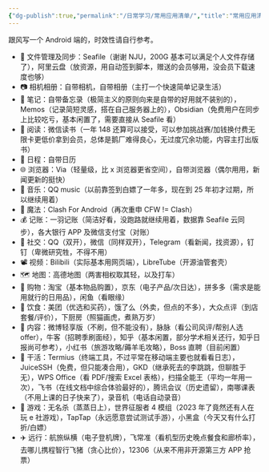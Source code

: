 ```yaml
---
{"dg-publish":true,"permalink":"/日常学习/常用应用清单/","title":"常用应用清单","tags":["Obsidian","微信读书","折腾"],"noteIcon":"1","created":"2023-11-11T20:57:38.430+08:00","updated":"2025-01-01T10:51:07.276+08:00"}
---
```


跟风写一个 Android 端的，时效性请自行参考。

- 📂 文件管理及同步：Seafile（谢谢 NJU，200G 基本可以满足个人文件存储了），阿里云盘（放资源，用自动签到脚本，赠送的会员够用，没会员下载速度也够）
- 📷 相机相册：自带相机，自带相册（主打一个快速简单记录生活）
- 📝 笔记：自带备忘录（极简主义的原则向来是自带的好用就不装别的），Memos（记录简短灵感，搭在自己服务器上的），Obsidian（免费用户在同步上比较吃亏，基本闲置了，需要直接从 Seafile 看）
- 📖 阅读：微信读书（一年 148 还算可以接受，可以参加挑战赛/加钱换付费无限卡更低价拿到会员，总体是鹅厂难得良心，无过度冗余功能，内容主打出版书）
- 📆 日程：自带日历
- 🌐 浏览器：Via（轻量级，比 x 浏览器更省空间），自带浏览器（偶尔用用，新闻更新的挺快）
- 🎵 音乐：QQ music（以前靠签到白嫖了一年多，现在到 25 年初才过期，所以继续用着）
- 🔮 魔法：Clash For Android（再次重申 CFW != Clash）
- 💰 记账：一羽记账（简洁好看，没跑路就继续用着，数据靠 Seafile 云同步），各大银行 APP 及微信支付宝（对账）
- 💬 社交：QQ（双开），微信（同样双开），Telegram（看新闻，找资源），钉钉（卑微研究牲，不得不用）
- 📽️ 视频：Bilibili（实际基本用网页端），LibreTube（开源油管套壳）
- 🗺️ 地图：高德地图（两害相权取其轻，以及打车）
- 🛒 购物：淘宝（基本物品购置），京东（电子产品/次日达），拼多多（需求是能用就行的日用品），闲鱼（看眼缘）
- 🍲 饮食：美团（优选和买药），饿了么（外卖，但点的不多），大众点评（到店套餐/评价），下厨房（照猫画虎，煮熟万岁）
- 📱 内容：微博轻享版（不刷，但不能没有），脉脉（看公司风评/帮别人选 offer），牛客（招聘季刷面经），知乎（基本闲置，部分学术相关还行，知乎日报尚可参考），小红书（旅游攻略/薅羊毛攻略），Boss 直聘（目前闲置）
- 🔧 干活：Termius（终端工具，不过平常在移动端主要也就看看日志），JuiceSSH（免费，但只能凑合用），GKD（继承死去的李跳跳，但聊胜于无），WPS Office（看 PDF/搜索 Excel 表格），扫描全能王（平均一年用一次），飞书（在线文档中综合体验最好的），腾讯会议（历史遗留），南哪课表（不用上课的日子快来了），录音机（电话自动录音）
- 🎲 游戏：无名杀（蒸蒸日上），世界征服者 4 模组（2023 年了竟然还有人在玩 e 社游戏），TapTap（永远愿意尝试测试手游），小黑盒（今天又有什么打折/白嫖）
- ✈️ 远行：航旅纵横（电子登机牌），飞常准（看机型历史晚点餐食和廊桥率），去哪儿携程智行飞猪（贪心比价），12306（从来不用非开源第三方 APP 抢票）
